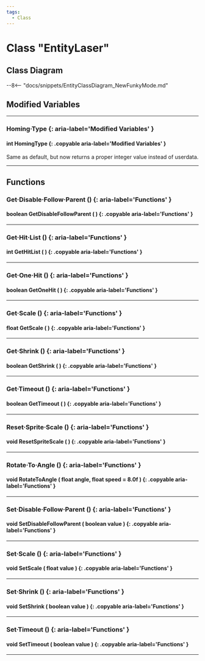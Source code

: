 ```yaml
---
tags:
  - Class
---
```

# Class "EntityLaser"

## Class Diagram
--8<-- "docs/snippets/EntityClassDiagram_NewFunkyMode.md"
## Modified Variables
___
### Homing·Type {: aria-label='Modified Variables' }
#### int HomingType  {: .copyable aria-label='Modified Variables' }
Same as default, but now returns a proper integer value instead of userdata.

___

## Functions

### Get·Disable·Follow·Parent () {: aria-label='Functions' }
#### boolean GetDisableFollowParent ( ) {: .copyable aria-label='Functions' }

___
### Get·Hit·List () {: aria-label='Functions' }
#### int GetHitList ( ) {: .copyable aria-label='Functions' }

___
### Get·One·Hit () {: aria-label='Functions' }
#### boolean GetOneHit ( ) {: .copyable aria-label='Functions' }

___
### Get·Scale () {: aria-label='Functions' }
#### float GetScale ( ) {: .copyable aria-label='Functions' }

___
### Get·Shrink () {: aria-label='Functions' }
#### boolean GetShrink ( ) {: .copyable aria-label='Functions' }

___
### Get·Timeout () {: aria-label='Functions' }
#### boolean GetTimeout ( ) {: .copyable aria-label='Functions' }

___
### Reset·Sprite·Scale () {: aria-label='Functions' }
#### void ResetSpriteScale ( ) {: .copyable aria-label='Functions' }

___
### Rotate·To·Angle () {: aria-label='Functions' }
#### void RotateToAngle ( float angle, float speed = 8.0f ) {: .copyable aria-label='Functions' }

___
### Set·Disable·Follow·Parent () {: aria-label='Functions' }
#### void SetDisableFollowParent ( boolean value ) {: .copyable aria-label='Functions' }

___
### Set·Scale () {: aria-label='Functions' }
#### void SetScale ( float value ) {: .copyable aria-label='Functions' }

___
### Set·Shrink () {: aria-label='Functions' }
#### void SetShrink ( boolean value ) {: .copyable aria-label='Functions' }

___
### Set·Timeout () {: aria-label='Functions' }
#### void SetTimeout ( boolean value ) {: .copyable aria-label='Functions' }

___